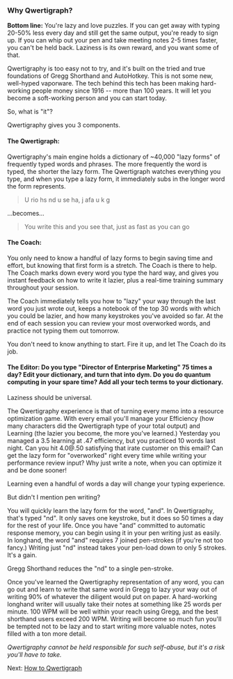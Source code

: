 ### Why Qwertigraph?

**Bottom line:** You're lazy and love puzzles. If you can get away with typing 20-50% less every day and still get the same output, you're ready to sign up. If you can whip out your pen and take meeting notes 2-5 times faster, you can't be held back. Laziness is its own reward, and you want some of that. 

Qwertigraphy is too easy not to try, and it's built on the tried and true foundations of Gregg Shorthand and AutoHotkey. This is not some new, well-hyped vaporware. The tech behind this tech has been making hard-working people money since 1916 -- more than 100 years. It will let you become a soft-working person and you can start today.

So, what is "it"?

Qwertigraphy gives you 3 components. 

#### The Qwertigraph: 
Qwertigraphy's main engine holds a dictionary of ~40,000 "lazy forms" of frequently typed words and phrases. The more frequently the word is typed, the shorter the lazy form. The Qwertigraph watches everything you type, and when you type a lazy form, it immediately subs in the longer word the form represents. 

> U rio hs nd u se ha, j afa u k g

...becomes...

> You write this and you see that, just as fast as you can go

#### The Coach: 
You only need to know a handful of lazy forms to begin saving time and effort, but knowing that first form is a stretch. The Coach is there to help. The Coach marks down every word you type the hard way, and gives you instant feedback on how to write it lazier, plus a real-time training summary throughout your session. 

The Coach immediately tells you how to "lazy" your way through the last word you just wrote out, keeps a notebook of the top 30 words with which you could be lazier, and how many keystrokes you've avoided so far. At the end of each session you can review your most overworked words, and practice not typing them out tomorrow. 

You don't need to know anything to start. Fire it up, and let The Coach do its job. 

#### The Editor: Do you type "Director of Enterprise Marketing" 75 times a day? Edit your dictionary, and turn that into dym. Do you do quantum computing in your spare time? Add all your tech terms to your dictionary. 

Laziness should be universal. 

The Qwertigraphy experience is that of turning every memo into a resource optimization game. With every email you'll manage your Efficiency (how many characters did the Qwertigraph type of your total output) and Learning (the lazier you become, the more you've learned.) Yesterday you managed a 3.5 learning at .47 efficiency, but you practiced 10 words last night. Can you hit 4.0@.50 satisfying that irate customer on this email? Can get the lazy form for "overworked" right every time while writing your performance review input? Why just write a note, when you can optimize it and be done sooner!

Learning even a handful of words a day will change your typing experience. 

But didn't I mention pen writing?

You will quickly learn the lazy form for the word, "and". In Qwertigraphy, that's typed "nd". It only saves one keystroke, but it does so 50 times a day for the rest of your life. Once you have "and" committed to automatic response memory, you can begin using it in your pen writing just as easily. In longhand, the word "and" requires 7 joined pen-strokes (if you're not too fancy.) Writing just "nd" instead takes your pen-load down to only 5 strokes. It's a gain. 

Gregg Shorthand reduces the "nd" to a single pen-stroke. 

Once you've learned the Qwertigraphy representation of any word, you can go out and learn to write that same word in Gregg to lazy your way out of writing 90% of whatever the diligent would put on paper. A hard-working longhand writer will usually take their notes at something like 25 words per minute. 100 WPM will be well within your reach using Gregg, and the best shorthand users exceed 200 WPM. Writing will become so much fun you'll be tempted not to be lazy and to start writing more valuable notes, notes filled with a ton more detail. 

*Qwertigraphy cannot be held responsible for such self-abuse, but it's a risk you'll have to take.*

Next: [How to Qwertigraph](https://github.com/codepoke-kk/qwertigraphy/blob/master/HowQwertigraph.md)